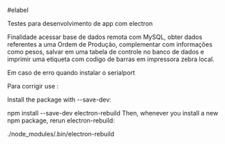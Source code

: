 #elabel

Testes para desenvolvimento de app com electron

Finalidade acessar base de dados remota com MySQL, obter dados referentes a uma Ordem de Produção, complementar com informações como pesos, salvar em uma tabela de controle no banco de dados e imprimir uma etiqueta com codigo de barras em impressora zebra local.  


Em caso de erro quando instalar o serialport

Para corrigir use :

Install the package with --save-dev:

npm install --save-dev electron-rebuild
Then, whenever you install a new npm package, rerun electron-rebuild:

./node_modules/.bin/electron-rebuild